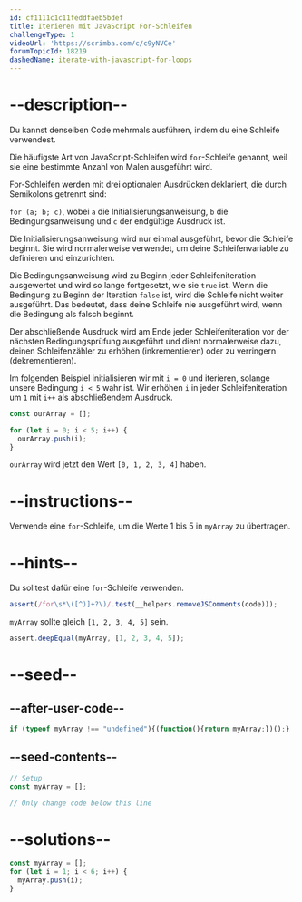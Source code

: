 ```yaml
---
id: cf1111c1c11feddfaeb5bdef
title: Iterieren mit JavaScript For-Schleifen
challengeType: 1
videoUrl: 'https://scrimba.com/c/c9yNVCe'
forumTopicId: 18219
dashedName: iterate-with-javascript-for-loops
---
```


# --description--

Du kannst denselben Code mehrmals ausführen, indem du eine Schleife verwendest.

Die häufigste Art von JavaScript-Schleifen wird `for`-Schleife genannt, weil sie eine bestimmte Anzahl von Malen ausgeführt wird.

For-Schleifen werden mit drei optionalen Ausdrücken deklariert, die durch Semikolons getrennt sind:

`for (a; b; c)`, wobei `a` die Initialisierungsanweisung, `b` die Bedingungsanweisung und `c` der endgültige Ausdruck ist.

Die Initialisierungsanweisung wird nur einmal ausgeführt, bevor die Schleife beginnt. Sie wird normalerweise verwendet, um deine Schleifenvariable zu definieren und einzurichten.

Die Bedingungsanweisung wird zu Beginn jeder Schleifeniteration ausgewertet und wird so lange fortgesetzt, wie sie `true` ist. Wenn die Bedingung zu Beginn der Iteration `false` ist, wird die Schleife nicht weiter ausgeführt. Das bedeutet, dass deine Schleife nie ausgeführt wird, wenn die Bedingung als falsch beginnt.

Der abschließende Ausdruck wird am Ende jeder Schleifeniteration vor der nächsten Bedingungsprüfung ausgeführt und dient normalerweise dazu, deinen Schleifenzähler zu erhöhen (inkrementieren) oder zu verringern (dekrementieren).

Im folgenden Beispiel initialisieren wir mit `i = 0` und iterieren, solange unsere Bedingung `i < 5` wahr ist. Wir erhöhen `i` in jeder Schleifeniteration um `1` mit `i++` als abschließendem Ausdruck.

```js
const ourArray = [];

for (let i = 0; i < 5; i++) {
  ourArray.push(i);
}
```

`ourArray` wird jetzt den Wert `[0, 1, 2, 3, 4]` haben.

# --instructions--

Verwende eine `for`-Schleife, um die Werte 1 bis 5 in `myArray` zu übertragen.

# --hints--

Du solltest dafür eine `for`-Schleife verwenden.

```js
assert(/for\s*\([^)]+?\)/.test(__helpers.removeJSComments(code)));
```

`myArray` sollte gleich `[1, 2, 3, 4, 5]` sein.

```js
assert.deepEqual(myArray, [1, 2, 3, 4, 5]);
```

# --seed--

## --after-user-code--

```js
if (typeof myArray !== "undefined"){(function(){return myArray;})();}
```

## --seed-contents--

```js
// Setup
const myArray = [];

// Only change code below this line

```

# --solutions--

```js
const myArray = [];
for (let i = 1; i < 6; i++) {
  myArray.push(i);
}
```
